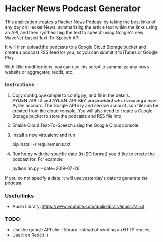 # Hacker News Podcast Generator

This application creates a Hacker News Podcast by taking the best links of any day on Hacker News, summarizing the article text
within the links using an API, and then synthesizing the text to speech using Google's new WaveNet-based Text-To-Speech API.

It will then upload the podcasts to a Google Cloud Storage bucket and create a podcast RSS feed for you, so you can submit it to iTunes or Google Play.

With little modifications, you can use this script to summarize any news website or aggregator, reddit, etc.

### Instructions

1. Copy config.py.example to config.py, and fill in the details.
AYLIEN_API_ID and AYLIEN_API_KEY are provided when creating a new Aylien account.
The Google API key and service account json file can be created from the cloud console.
You will also need to create a Google Storage bucket to store the podcasts and RSS file into.

2. Enable Cloud Text-To-Speech using the Google Cloud console.

3. Install a new virtualenv and run

    pip install -r requirements.txt

3. Run hn.py with the specific date (in ISO format) you'd like to create the podcast for. For example:

    python hn.py --date=2019-07-26

If you do not specify a date, it will use yesterday's date to generate the podcast.

### Useful links

* Audio Library: https://www.youtube.com/audiolibrary/music?ar=3

### TODO:

* Use the google API client library instead of sending an HTTP request
* Use it on Reddit :)

